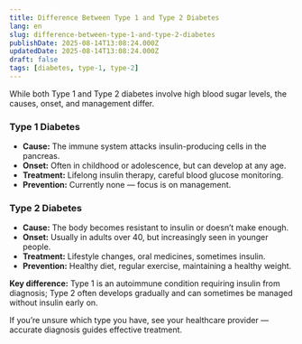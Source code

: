 ```yaml
---
title: Difference Between Type 1 and Type 2 Diabetes
lang: en
slug: difference-between-type-1-and-type-2-diabetes
publishDate: 2025-08-14T13:08:24.000Z
updatedDate: 2025-08-14T13:08:24.000Z
draft: false
tags: [diabetes, type-1, type-2]
---
```


While both Type 1 and Type 2 diabetes involve high blood sugar levels, the causes, onset, and management differ.

### Type 1 Diabetes
- **Cause:** The immune system attacks insulin-producing cells in the pancreas.
- **Onset:** Often in childhood or adolescence, but can develop at any age.
- **Treatment:** Lifelong insulin therapy, careful blood glucose monitoring.
- **Prevention:** Currently none — focus is on management.

### Type 2 Diabetes
- **Cause:** The body becomes resistant to insulin or doesn’t make enough.
- **Onset:** Usually in adults over 40, but increasingly seen in younger people.
- **Treatment:** Lifestyle changes, oral medicines, sometimes insulin.
- **Prevention:** Healthy diet, regular exercise, maintaining a healthy weight.

**Key difference:** Type 1 is an autoimmune condition requiring insulin from diagnosis; Type 2 often develops gradually and can sometimes be managed without insulin early on.

If you’re unsure which type you have, see your healthcare provider — accurate diagnosis guides effective treatment.
